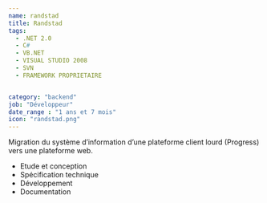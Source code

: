 ```yaml
---
name: randstad
title: Randstad
tags:
  - .NET 2.0
  - C#
  - VB.NET
  - VISUAL STUDIO 2008
  - SVN
  - FRAMEWORK PROPRIETAIRE


category: "backend"
job: "Développeur"
date_range : "1 ans et 7 mois"
icon: "randstad.png"
---
```


Migration du système d’information d’une plateforme client lourd (Progress) vers une plateforme web. 

- Etude et conception
- Spécification technique
- Développement
- Documentation
